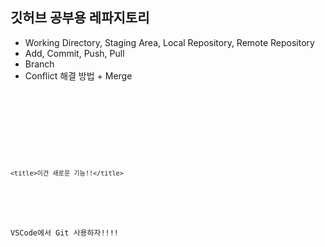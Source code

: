 ## 깃허브 공부용 레파지토리

- Working Directory, Staging Area, Local Repository, Remote Repository
- Add, Commit, Push, Pull
- Branch
- Conflict 해결 방법 + Merge

<code>
<!DOCTYPE html>
<html lang="en">
  <head>
    <meta charset="UTF-8" />
    <meta http-equiv="X-UA-Compatible" content="IE=edge" />
    <meta
      name="viewport"
      content="width=
  , initial-scale=1.0"
    />

    <title>이건 새로운 기능!!</title>

  </head>
  <body>
    <p>VSCode에서 Git 사용하자!!!!</p>
  </body>
</html></code>
